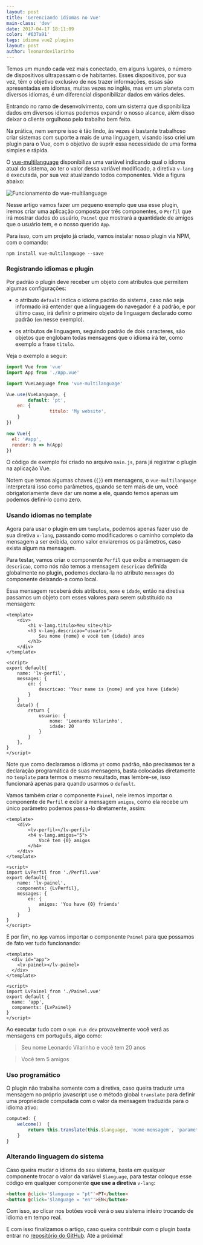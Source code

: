 ```yaml
---
layout: post
title: 'Gerenciando idiomas no Vue'
main-class: 'dev'
date: 2017-04-17 18:11:09 
color: '#637a91'
tags: idioma vue2 plugins
layout: post
author: leonardovilarinho
---
```


Temos um mundo cada vez mais conectado, em alguns lugares, o número de dispositivos ultrapassam o de habitantes. Esses dispositivos, por sua vez, têm o objetivo exclusivo de nos trazer informações, essas são apresentadas em idiomas, muitas vezes no inglês, mas em um planeta com diversos idiomas, é um diferencial disponibilizar dados em vários deles.

Entrando no ramo de desenvolvimento, com um sistema que disponibiliza dados em diversos idiomas podemos expandir o nosso alcance, além disso deixar o cliente orgulhoso pelo trabalho bem feito.

Na prática, nem sempre isso é tão lindo, ás vezes é bastante trabalhoso criar sistemas com suporte a mais de uma linguagem, visando isso criei um plugin para o Vue, com o objetivo de suprir essa necessidade de uma forma simples e rápida.


O [vue-multilanguage](https://github.com/leonardovilarinho/vue-multilanguage) disponibiliza uma variável indicando qual o idioma atual do sistema, ao ter o valor dessa variável modificado, a diretiva `v-lang` é executada, por sua vez atualizando todos componentes. Vide a figura abaixo:

![Funcionamento do vue-multilanguage](https://github.com/leonardovilarinho/vue-multilanguage/blob/master/vue-multilnguage.jpg?raw=true)

Nesse artigo vamos fazer um pequeno exemplo que usa esse plugin, iremos criar uma aplicação composta por três componentes, o `Perfil` que irá mostrar dados do usuário, `Painel` que mostrará a quantidade de amigos que o usuário tem, e o nosso querido `App`.

Para isso, com um projeto já criado, vamos instalar nosso plugin via NPM, com o comando:
```shell
npm install vue-multilanguage --save
```

### Registrando idiomas e plugin
Por padrão o plugin deve receber um objeto com atributos que permitem algumas configurações:

* o atributo `default` indica o idioma padrão do sistema, caso não seja informado irá entender que a linguagem do navegador é a padrão, e por último caso, irá definir o primeiro objeto de linguagem declarado como padrão (`en` nesse exemplo).

* os atributos de linguagem, seguindo padrão de dois caracteres, são objetos que englobam todas mensagens que o idioma irá ter, como exemplo a frase `titulo`.

Veja o exemplo a seguir:

```javascript
import Vue from 'vue'
import App from './App.vue'

import VueLanguage from 'vue-multilanguage'

Vue.use(VueLanguage, {
        default: 'pt',
	en: {
                titulo: 'My website',
	}
})

new Vue({
  el: '#app',
  render: h => h(App)
})

```
O código de exemplo foi criado no arquivo `main.js`, para já registrar o plugin na aplicação Vue.

Notem que temos algumas chaves (`{}`) em mensagens, o `vue-multilanguage` interpretará isso como parâmetros, quando se tem mais de um, você obrigatoriamente deve dar um nome a ele, quando temos apenas um podemos defini-lo como zero.

### Usando idiomas no template
Agora para usar o plugin em um `template`, podemos apenas fazer uso de sua diretiva `v-lang`, passando como modificadores o caminho completo da mensagem a ser exibida, como valor enviaremos os parâmetros, caso exista algum na mensagem.

Para testar, vamos criar o componente `Perfil` que exibe a mensagem de `descricao`, como nós não temos a mensagem `descricao` definida globalmente no plugin, podemos declara-la no atributo `messages` do componente deixando-a como local. 

Essa mensagem receberá dois atributos, `nome` e `idade`, então na diretiva passamos um objeto com esses valores para serem substituído na mensagem:

```vue
<template>
	<div>
        <h1 v-lang.titulo>Meu site</h1>
		<h3 v-lang.descricao="usuario">
            Seu nome {nome} e você tem {idade} anos
        </h3>
	</div>
</template>

<script>
export default{
	name: 'lv-perfil',
    messages: {
	    en: {
	        descricao: 'Your name is {nome} and you have {idade}
	    }
	}
	data() {
		return {
			usuario: {
				nome: 'Leonardo Vilarinho',
				idade: 20
			}
		}
	},
}
</script>
```
Note que como declaramos o idioma `pt` como padrão, não precisamos ter a declaração programática de suas mensagens, basta colocadas diretamente no `template` para termos o mesmo resultado, mas lembre-se, isso funcionará apenas para quando usarmos o `default`.


Vamos também criar o componente `Painel`, nele iremos importar o componente de `Perfil` e exibir a mensagem `amigos`, como ela recebe um único parâmetro podemos passa-lo diretamente, assim:

```vue
<template>
	<div>
		<lv-perfil></lv-perfil>
		<h4 v-lang.amigos="5">
            Você tem {0} amigos
        </h4>
	</div>
</template>

<script>
import LvPerfil from './Perfil.vue'
export default{
	name: 'lv-painel',
	components: {LvPerfil},
    messages: {
	    en: {
	        amigos: 'You have {0} friends'
		}
    }
}
</script>
```

E por fim, no `App` vamos importar o componente `Painel` para que possamos de fato ver tudo funcionando:
```vue
<template>
  <div id="app">
    <lv-painel></lv-painel>
  </div>
</template>

<script>
import LvPainel from './Painel.vue'
export default {
  name: 'app',
  components: {LvPainel}
}
</script>
```

Ao executar tudo com o `npm run dev` provavelmente você verá as mensagens em português, algo como:
>Seu nome Leonardo Vilarinho e você tem 20 anos

>Você tem 5 amigos

### Uso programático
O plugin não trabalha somente com a diretiva, caso queira traduzir uma mensagem no próprio javascript use o método global `translate` para definir uma propriedade computada com o valor da mensagem traduzida para o idioma ativo:

```javascript
computed: {
	welcome()  {
		return this.translate(this.$language, 'nome-mensagem', 'parametros')
	}
}
```

### Alterando linguagem do sistema
Caso queira mudar o idioma do seu sistema, basta em qualquer componente trocar o valor da variável `$language`, para testar coloque esse código em qualquer componente **que use a diretiva** `v-lang`:
```html
<button @click='$language = "pt"'>PT</button>
<button @click='$language = "en"'>EN</button>
```

Com isso, ao clicar nos botões você verá o seu sistema inteiro trocando de idioma em tempo real.

E com isso finalizamos o artigo, caso queira contribuir com o plugin basta entrar no [repositório do GitHub](https://github.com/leonardovilarinho/vue-multilanguage). Até a próxima!
